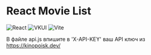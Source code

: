 # React Movie List
![React](https://img.shields.io/badge/-React-61DAFB?logo=react&logoColor=white)
![VKUI](https://img.shields.io/badge/-VKUI-4A76A8?logo=vk&logoColor=white)
![Vite](https://img.shields.io/badge/-Vite-646CFF?logo=vite&logoColor=white)

В файле api.js впишите в 'X-API-KEY' ваш API ключ из https://kinopoisk.dev/
